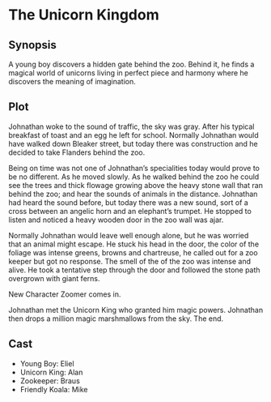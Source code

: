 # The Unicorn Kingdom

## Synopsis

A young boy discovers a hidden gate behind the zoo.
Behind it, he finds a magical world of unicorns living in perfect piece and harmony where he discovers the meaning of imagination.

## Plot

Johnathan woke to the sound of traffic, the sky was gray.
After his typical breakfast of toast and an egg he left for school.
Normally Johnathan would have walked down Bleaker street, but today there was construction and he decided to take Flanders behind the zoo.

Being on time was not one of Johnathan’s specialities today would prove to be no different.
As he moved slowly.
As he walked behind the zoo he could see the trees and thick flowage growing above the heavy stone wall that ran behind the zoo; and hear the sounds of animals in the distance.
Johnathan had heard the sound before, but today there was a new sound, sort of a cross between an angelic horn and an elephant’s trumpet.
He stopped to listen and noticed a heavy wooden door in the zoo wall was ajar.

Normally Johnathan would leave well enough alone, but he was worried that an animal might escape.
He stuck his head in the door, the color of the foliage was intense greens, browns and chartreuse, he called out for a zoo keeper but got no response.
The smell of the of the zoo was intense and alive.
He took a tentative step through the door and followed the stone path overgrown with giant ferns.

New Character Zoomer comes in.

Johnathan met the Unicorn King who granted him magic powers.
Johnathan then drops a million magic marshmallows from the sky.
The end.



## Cast

* Young Boy: Eliel
* Unicorn King: Alan
* Zookeeper: Braus
* Friendly Koala: Mike
